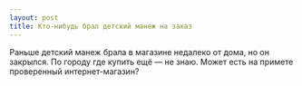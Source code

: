 ```yaml
---
layout: post 
title: Кто-нибудь брал детский манеж на заказ 
--- 
```

Раньше детский манеж брала в магазине недалеко от дома, но он закрылся. По городу где купить ещё — не знаю. Может есть на примете проверенный интернет-магазин?